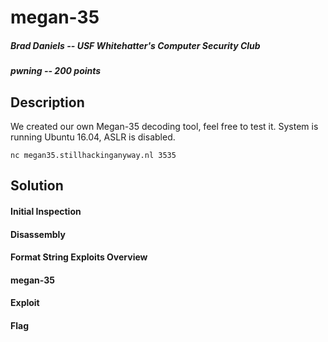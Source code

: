 # megan-35
##### Brad Daniels -- USF Whitehatter's Computer Security Club
##### pwning -- 200 points
## Description

We created our own Megan-35 decoding tool, feel free to test it. System is running Ubuntu 16.04, ASLR is disabled.

`nc megan35.stillhackinganyway.nl 3535`

## Solution

#### Initial Inspection

#### Disassembly

#### Format String Exploits Overview

#### megan-35

#### Exploit

#### Flag
